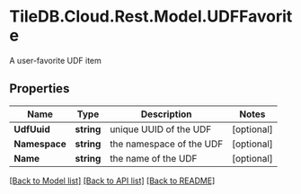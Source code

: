 # TileDB.Cloud.Rest.Model.UDFFavorite
A user-favorite UDF item

## Properties

Name | Type | Description | Notes
------------ | ------------- | ------------- | -------------
**UdfUuid** | **string** | unique UUID of the UDF | [optional] 
**Namespace** | **string** | the namespace of the UDF | [optional] 
**Name** | **string** | the name of the UDF | [optional] 

[[Back to Model list]](../README.md#documentation-for-models) [[Back to API list]](../README.md#documentation-for-api-endpoints) [[Back to README]](../README.md)

